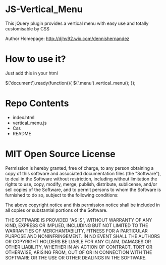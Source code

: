 JS-Vertical_Menu
================

This jQuery plugin provides a vertical menu with easy use and totally customisable by CSS


Author Homepage:      http://djhv92.wix.com/dennishernandez<br />

How to use it?
==============

Just add this in your html 

$('document').ready(function(){
	$('.menu').vertical_menu();
});


Repo Contents
=============

* index.html
* vertical_menu.js
* Css
* README

MIT Open Source License
=======================

Permission is hereby granted, free of charge, to any person obtaining a copy of this software and associated documentation files (the "Software"), to deal in the Software without restriction, including without limitation the rights to use, copy, modify, merge, publish, distribute, sublicense, and/or sell copies of the Software, and to permit persons to whom the Software is furnished to do so, subject to the following conditions:

The above copyright notice and this permission notice shall be included in all copies or substantial portions of the Software.

THE SOFTWARE IS PROVIDED "AS IS", WITHOUT WARRANTY OF ANY KIND, EXPRESS OR IMPLIED, INCLUDING BUT NOT LIMITED TO THE WARRANTIES OF MERCHANTABILITY, FITNESS FOR A PARTICULAR PURPOSE AND NONINFRINGEMENT. IN NO EVENT SHALL THE AUTHORS OR COPYRIGHT HOLDERS BE LIABLE FOR ANY CLAIM, DAMAGES OR OTHER LIABILITY, WHETHER IN AN ACTION OF CONTRACT, TORT OR OTHERWISE, ARISING FROM, OUT OF OR IN CONNECTION WITH THE SOFTWARE OR THE USE OR OTHER DEALINGS IN THE SOFTWARE.
